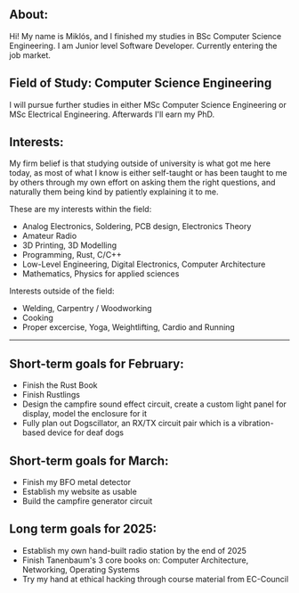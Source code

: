 ## About:
Hi!
My name is Miklós, and I finished my studies in BSc Computer Science Engineering.
I am Junior level Software Developer.
Currently entering the job market.

## Field of Study: Computer Science Engineering
I will pursue further studies in either MSc Computer Science Engineering or MSc Electrical Engineering.
Afterwards I'll earn my PhD.

## Interests:
My firm belief is that studying outside of university is what got me here today, as most of what I know is either self-taught or has been taught to me by others through my own effort on asking them the right questions, and naturally them being kind by patiently explaining it to me.

These are my interests within the field:
- Analog Electronics, Soldering, PCB design, Electronics Theory
- Amateur Radio
- 3D Printing, 3D Modelling
- Programming, Rust, C/C++
- Low-Level Engineering, Digital Electronics, Computer Architecture
- Mathematics, Physics for applied sciences

Interests outside of the field:
- Welding, Carpentry / Woodworking
- Cooking
- Proper excercise, Yoga, Weightlifting, Cardio and Running

---

## Short-term goals for February:
- Finish the Rust Book
- Finish Rustlings
- Design the campfire sound effect circuit, create a custom light panel for display, model the enclosure for it
- Fully plan out Dogscillator, an RX/TX circuit pair which is a vibration-based device for deaf dogs

## Short-term goals for March:
- Finish my BFO metal detector
- Establish my website as usable
- Build the campfire generator circuit

## Long term goals for 2025:
- Establish my own hand-built radio station by the end of 2025
- Finish Tanenbaum's 3 core books on: Computer Architecture, Networking, Operating Systems
- Try my hand at ethical hacking through course material from EC-Council 
